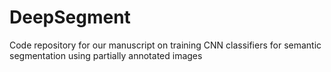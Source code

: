 # DeepSegment
Code repository for our manuscript on training CNN classifiers for semantic segmentation using partially annotated images
